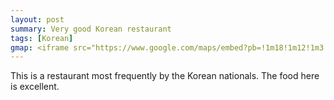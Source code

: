 ```yaml
---
layout: post
summary: Very good Korean restaurant
tags: [Korean]
gmap: <iframe src="https://www.google.com/maps/embed?pb=!1m18!1m12!1m3!1d7818.076820550079!2d104.91875189138383!3d11.549102444416278!2m3!1f0!2f0!3f0!3m2!1i1024!2i768!4f13.1!3m3!1m2!1s0x310951242c118d53%3A0xa9c9fdb51512b00e!2zU2lrZ2FlayBLb3JlYW4gUmVzdGF1cmFudCDsi53qsJ0!5e0!3m2!1sen!2skh!4v1723610920806!5m2!1sen!2skh" width="600" height="450" style="border:0;" allowfullscreen="" loading="lazy" referrerpolicy="no-referrer-when-downgrade"></iframe>
---
```


This is a restaurant most frequently by the Korean nationals. The food here is excellent.
